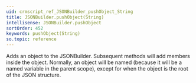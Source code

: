 ```yaml
---
uid: crmscript_ref_JSONBuilder_pushObject_String
title: JSONBuilder.pushObject(String)
intellisense: JSONBuilder.pushObject
sortOrder: 452
keywords: pushObject(String)
so.topic: reference
---
```


Adds an object to the JSONBuilder. Subsequent methods will add members inside the object. Normally, an object will be named (because it will be a named variable in the parent scope), except for when the object is the root of the JSON structure.


